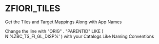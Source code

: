 # ZFIORI_TILES
Get the Tiles and Target Mappings Along with App Names

Change the line with "ORIG" . "PARENTID" LIKE ( N'%ZBC_TS_FI_GL_DISP%' ) with your Catalogs Like Naming Conventions
